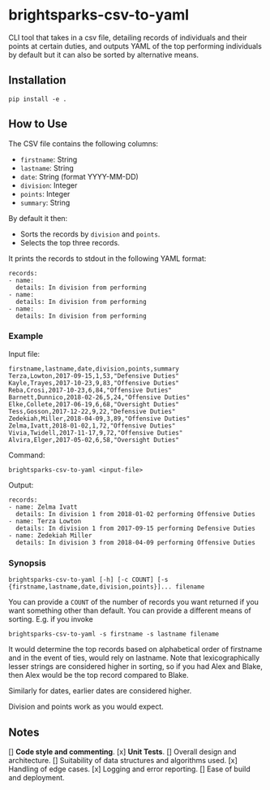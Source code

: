 # brightsparks-csv-to-yaml
CLI tool that takes in a csv file, detailing records of individuals and their
points at certain duties, and outputs YAML of the top performing individuals by
default but it can also be sorted by alternative means.

## Installation
```
pip install -e .
```

## How to Use
The CSV file contains the following columns:
* `firstname`: String
* `lastname`: String
* `date`: String (format YYYY-MM-DD)
* `division`: Integer
* `points`: Integer
* `summary`: String

By default it then:
* Sorts the records by `division` and `points`.
* Selects the top three records.

It prints the records to stdout in the following YAML format:
```
records:
- name:
  details: In division from performing
- name:
  details: In division from performing
- name:
  details: In division from performing
```

### Example
Input file:
```
firstname,lastname,date,division,points,summary
Terza,Lowton,2017-09-15,1,53,"Defensive Duties"
Kayle,Trayes,2017-10-23,9,83,"Offensive Duties"
Reba,Crosi,2017-10-23,6,84,"Offensive Duties"
Barnett,Dunnico,2018-02-26,5,24,"Offensive Duties"
Elke,Collete,2017-06-19,6,68,"Oversight Duties"
Tess,Gosson,2017-12-22,9,22,"Defensive Duties"
Zedekiah,Miller,2018-04-09,3,89,"Offensive Duties"
Zelma,Ivatt,2018-01-02,1,72,"Offensive Duties"
Vivia,Twidell,2017-11-17,9,72,"Offensive Duties"
Alvira,Elger,2017-05-02,6,58,"Oversight Duties"
```

Command:
```
brightsparks-csv-to-yaml <input-file>
```

Output:
```
records:
- name: Zelma Ivatt
  details: In division 1 from 2018-01-02 performing Offensive Duties
- name: Terza Lowton
  details: In division 1 from 2017-09-15 performing Defensive Duties
- name: Zedekiah Miller
  details: In division 3 from 2018-04-09 performing Offensive Duties
```
### Synopsis
```
brightsparks-csv-to-yaml [-h] [-c COUNT] [-s {firstname,lastname,date,division,points}]... filename
```
You can provide a `COUNT` of the number of records you want returned if you want something other than default.
You can provide a different means of sorting. E.g. if you invoke
```
brightsparks-csv-to-yaml -s firstname -s lastname filename
```
It would determine the top records based on alphabetical order of firstname and
in the event of ties, would rely on lastname. Note that lexicographically lesser
strings are considered higher in sorting, so if you had Alex and Blake, then
Alex would be the top record compared to Blake.

Similarly for dates, earlier dates are considered higher.

Division and points work as you would expect.

## Notes
[] **Code style and commenting**.
[x] **Unit Tests**.
[] Overall design and architecture.
[] Suitability of data structures and algorithms used.
[x] Handling of edge cases.
[x] Logging and error reporting.
[] Ease of build and deployment.